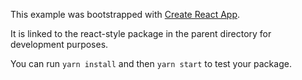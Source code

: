 This example was bootstrapped with [Create React App](https://github.com/facebook/create-react-app).

It is linked to the react-style package in the parent directory for development purposes.

You can run `yarn install` and then `yarn start` to test your package.
